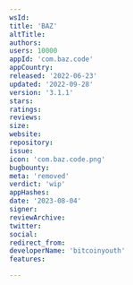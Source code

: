 ```yaml
---
wsId: 
title: 'BAZ'
altTitle: 
authors: 
users: 10000
appId: 'com.baz.code'
appCountry: 
released: '2022-06-23'
updated: '2022-09-28'
version: '3.1.1'
stars: 
ratings: 
reviews: 
size: 
website: 
repository: 
issue: 
icon: 'com.baz.code.png'
bugbounty: 
meta: 'removed'
verdict: 'wip'
appHashes: 
date: '2023-08-04'
signer: 
reviewArchive: 
twitter: 
social: 
redirect_from: 
developerName: 'bitcoinyouth'
features: 

---
```


